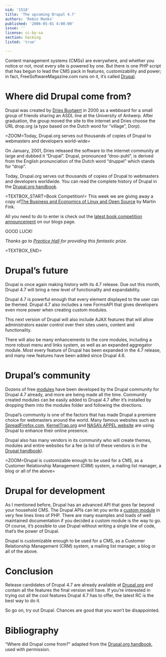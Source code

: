 ```yaml
---
nid: '1518'
title: 'The upcoming Drupal 4.7'
authors: 'Robin Monks'
published: '2006-05-01 4:00:00'
issue: ''
license: cc-by-sa
section: hacking
listed: 'true'

---
```

Content management systems (CMSs) are everywhere, and whether you notice or not, most every site is powered by one. But there is one PHP script that has begun to lead the CMS pack in features, customizability and power; in fact, FreeSoftwareMagazine.com runs on it, it’s called [Drupal](http://drupal.org).


# Where did Drupal come from?

Drupal was created by [Dries Buytaert](http://buytaert.net/) in 2000 as a webboard for a small group of friends sharing an ASDL line at the University of Antwerp. After graduation, the group moved the site to the internet and Dries choose the URL drop.org (a typo based on the Dutch word for “village”, Dorp).


=ZOOM=Today, Drupal.org serves out thousands of copies of Drupal to webmasters and developers world-wide=

On January, 2001, Dries released the software to the internet community at large and dubbed it “Drupal”. Drupal, pronounced “droo-puhl”, is derived from the English pronunciation of the Dutch word “druppel” which stands for “drop”.

Today, Drupal.org serves out thousands of copies of Drupal to webmasters and developers worldwide. You can read the complete history of Drupal in the [Drupal.org handbook](http://drupal.org/node/769).

=TEXTBOX_START=Book Competition!=
This week we are giving away a copy of[The Business and Economics of Linux and Open Source](http://www.freesoftwaremagazine.com/articles/book_review_bus_econ_linux) by Martin Fink.

All you need to do to enter is check out the [latest book competition announcement](http://www.freesoftwaremagazine.com/blog/1) on our blogs page.

GOOD LUCK!

_Thanks go to _[Prentice Hall](http://www.phptr.com/)_ for providing this fantastic prize._


=TEXTBOX_END=

# Drupal’s future

Drupal is once again making history with its 4.7 release. Due out this month, Drupal 4.7 will bring a new level of functionality and expandability.

Drupal 4.7 is powerful enough that every element displayed to the user can be themed. Drupal 4.7 also includes a new FormsAPI that gives developers even more power when creating custom modules.

This next version of Drupal will also include AJAX features that will allow administrators easier control over their sites users, content and functionality.

There will also be many enhancements to the core modules, including a more robust menu and links system, as well as an expanded aggregator module. Most every feature of Drupal has been expanded in the 4.7 release, and many new features have been added since Drupal 4.6.


# Drupal’s community

Dozens of free [modules](http://drupal.org/project/Modules) have been developed by the Drupal community for Drupal 4.7 already, and more are being made all the time. Community created modules can be easily added to Drupal 4.7 after it’s installed by dropping them into the modules folder and following the directions.

Drupal’s community is one of the factors that has made Drupal a premiere choice for webmasters around the world. Many famous websites such as [SpreadFirefox.com](http://spreadfirefox.com), [KernelTrap.org](http://kerneltrap.org/) and [NASA’s APPEL website](http://appel.nasa.gov/) are using Drupal to enhance their online presence.

Drupal also has many vendors in its community who will create themes, modules and entire websites for a fee (a list of these vendors is in the [Drupal handbook](http://drupal.org/services)).


=ZOOM=Drupal is customizable enough to be used for a CMS, as a Customer Relationship Management (CRM) system, a mailing list manager, a blog or all of the above=


# Drupal for development

As I mentioned before, Drupal has an advanced API that goes far beyond your household CMS. The Drupal APIs can let you write a [custom module](http://drupal.org/node/508) in very few lines lines of PHP. There are many examples and loads of well maintained documentation if you decided a custom module is the way to go. Of course, it’s possible to use Drupal without writing a single line of code, that’s the power of Drupal.

Drupal is customizable enough to be used for a CMS, as a Customer Relationship Management (CRM) system, a mailing list manager, a blog or all of the above.


# Conclusion

Release candidates of Drupal 4.7 are already available at [Drupal.org](http://drupal.org) and contain all the features the final version will have. If you’re interested in trying out all the cool features Drupal 4.7 has to offer, the latest RC is the best way to do it.

So go on, try out Drupal. Chances are good that you won’t be disappointed.


# Bibliography

“Where did Drupal come from?” adapted from the [Drupal.org handbook](http://drupal.org/node/769), used with permission.


